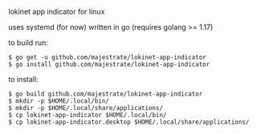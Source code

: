 lokinet app indicator for linux

uses systemd (for now)
written in go (requires golang >= 1.17)

to build run:

    $ go get -u github.com/majestrate/lokinet-app-indicator
    $ go install github.com/majestrate/lokinet-app-indicator

to install:

    $ go build github.com/majestrate/lokinet-app-indicator
    $ mkdir -p $HOME/.local/bin/
    $ mkdir -p $HOME/.local/share/applications/
    $ cp lokinet-app-indicator $HOME/.local/bin/
    $ cp lokinet-app-indicator.desktop $HOME/.local/share/applications/
